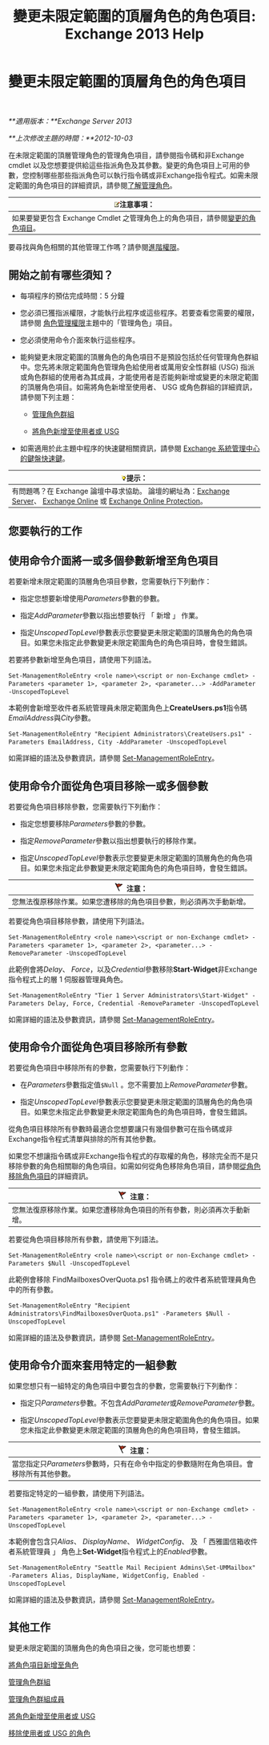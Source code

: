 ﻿---
title: '變更未限定範圍的頂層角色的角色項目: Exchange 2013 Help'
TOCTitle: 變更未限定範圍的頂層角色的角色項目
ms:assetid: 65c0bfb3-aafd-4c64-8429-7616c57adf1c
ms:mtpsurl: https://technet.microsoft.com/zh-tw/library/Dd876896(v=EXCHG.150)
ms:contentKeyID: 50473361
ms.date: 05/21/2018
mtps_version: v=EXCHG.150
ms.translationtype: MT
---

# 變更未限定範圍的頂層角色的角色項目

 

_**適用版本：**Exchange Server 2013_

_**上次修改主題的時間：**2012-10-03_

在未限定範圍的頂層管理角色的管理角色項目，請參閱指令碼和非Exchange cmdlet 以及您想要提供給這些指派角色及其參數。變更的角色項目上可用的參數，您控制哪些那些指派角色可以執行指令碼或非Exchange指令程式。如需未限定範圍的角色項目的詳細資訊，請參閱[了解管理角色](understanding-management-roles-exchange-2013-help.md)。

<table>
<thead>
<tr class="header">
<th><img src="images/Bb124558.note(EXCHG.150).gif" title="注意事項" alt="注意事項" />注意事項：</th>
</tr>
</thead>
<tbody>
<tr class="odd">
<td>如果要變更包含 Exchange Cmdlet 之管理角色上的角色項目，請參閱<a href="change-a-role-entry-exchange-2013-help.md">變更的角色項目</a>。</td>
</tr>
</tbody>
</table>


要尋找與角色相關的其他管理工作嗎？請參閱[進階權限](advanced-permissions-exchange-2013-help.md)。

## 開始之前有哪些須知？

  - 每項程序的預估完成時間：5 分鐘

  - 您必須已獲指派權限，才能執行此程序或這些程序。若要查看您需要的權限，請參閱 [角色管理權限](role-management-permissions-exchange-2013-help.md)主題中的「管理角色」項目。

  - 您必須使用命令介面來執行這些程序。

  - 能夠變更未限定範圍的頂層角色的角色項目不是預設包括於任何管理角色群組中。您先將未限定範圍角色管理角色給使用者或萬用安全性群組 (USG) 指派或角色群組的使用者為其成員，才能使用者是否能夠新增或變更的未限定範圍的頂層角色項目。如需將角色新增至使用者、 USG 或角色群組的詳細資訊，請參閱下列主題：
    
      - [管理角色群組](manage-role-groups-exchange-2013-help.md)
    
      - [將角色新增至使用者或 USG](add-a-role-to-a-user-or-usg-exchange-2013-help.md)

  - 如需適用於此主題中程序的快速鍵相關資訊，請參閱 [Exchange 系統管理中心的鍵盤快速鍵](keyboard-shortcuts-in-the-exchange-admin-center-exchange-online-protection-help.md)。

<table>
<thead>
<tr class="header">
<th><img src="images/Bb124558.tip(EXCHG.150).gif" title="提示" alt="提示" />提示：</th>
</tr>
</thead>
<tbody>
<tr class="odd">
<td>有問題嗎？在 Exchange 論壇中尋求協助。 論壇的網址為：<a href="https://go.microsoft.com/fwlink/p/?linkid=60612">Exchange Server</a>、 <a href="https://go.microsoft.com/fwlink/p/?linkid=267542">Exchange Online</a> 或 <a href="https://go.microsoft.com/fwlink/p/?linkid=285351">Exchange Online Protection</a>。</td>
</tr>
</tbody>
</table>


## 您要執行的工作

## 使用命令介面將一或多個參數新增至角色項目

若要新增未限定範圍的頂層角色項目參數，您需要執行下列動作：

  - 指定您想要新增使用*Parameters*參數的參數。

  - 指定*AddParameter*參數以指出想要執行 「 新增 」 作業。

  - 指定*UnscopedTopLevel*參數表示您要變更未限定範圍的頂層角色的角色項目。如果您未指定此參數變更未限定範圍角色的角色項目時，會發生錯誤。

若要將參數新增至角色項目，請使用下列語法。

    Set-ManagementRoleEntry <role name>\<script or non-Exchange cmdlet> -Parameters <parameter 1>, <parameter 2>, <parameter...> -AddParameter -UnscopedTopLevel

本範例會新增至收件者系統管理員未限定範圍角色上**CreateUsers.ps1**指令碼*EmailAddress*與*City*參數。

    Set-ManagementRoleEntry "Recipient Administrators\CreateUsers.ps1" -Parameters EmailAddress, City -AddParameter -UnscopedTopLevel

如需詳細的語法及參數資訊，請參閱 [Set-ManagementRoleEntry](https://technet.microsoft.com/zh-tw/library/dd351162\(v=exchg.150\))。

## 使用命令介面從角色項目移除一或多個參數

若要從角色項目移除參數，您需要執行下列動作：

  - 指定您想要移除*Parameters*參數的參數。

  - 指定*RemoveParameter*參數以指出想要執行的移除作業。

  - 指定*UnscopedTopLevel*參數表示您要變更未限定範圍的頂層角色的角色項目。如果您未指定此參數變更未限定範圍角色的角色項目時，會發生錯誤。

<table>
<thead>
<tr class="header">
<th><img src="images/Dd876857.Caution(EXCHG.150).gif" title="注意" alt="注意" />注意：</th>
</tr>
</thead>
<tbody>
<tr class="odd">
<td>您無法復原移除作業。如果您遭移除的角色項目參數，則必須再次手動新增。</td>
</tr>
</tbody>
</table>


若要從角色項目移除參數，請使用下列語法。

    Set-ManagementRoleEntry <role name>\<script or non-Exchange cmdlet> -Parameters <parameter 1>, <parameter 2>, <parameter...> -RemoveParameter -UnscopedTopLevel

此範例會將*Delay*、 *Force*，以及*Credential*參數移除**Start-Widget**非Exchange指令程式上的層 1 伺服器管理員角色。

    Set-ManagementRoleEntry "Tier 1 Server Administrators\Start-Widget" -Parameters Delay, Force, Credential -RemoveParameter -UnscopedTopLevel

如需詳細的語法及參數資訊，請參閱 [Set-ManagementRoleEntry](https://technet.microsoft.com/zh-tw/library/dd351162\(v=exchg.150\))。

## 使用命令介面從角色項目移除所有參數

若要從角色項目中移除所有的參數，您需要執行下列動作：

  - 在*Parameters*參數指定值`$Null` 。您不需要加上*RemoveParameter*參數。

  - 指定*UnscopedTopLevel*參數表示您要變更未限定範圍的頂層角色的角色項目。如果您未指定此參數變更未限定範圍角色的角色項目時，會發生錯誤。

從角色項目移除所有參數時最適合您想要讓只有幾個參數可在指令碼或非Exchange指令程式清單與排除的所有其他參數。

如果您不想讓指令碼或非Exchange指令程式的存取權的角色，移除完全而不是只移除參數的角色相關聯的角色項目。如需如何從角色移除角色項目，請參閱[從角色移除角色項目](remove-a-role-entry-from-a-role-exchange-2013-help.md)的詳細資訊。

<table>
<thead>
<tr class="header">
<th><img src="images/Dd876857.Caution(EXCHG.150).gif" title="注意" alt="注意" />注意：</th>
</tr>
</thead>
<tbody>
<tr class="odd">
<td>您無法復原移除作業。如果您遭移除角色項目的所有參數，則必須再次手動新增。</td>
</tr>
</tbody>
</table>


若要從角色項目移除所有參數，請使用下列語法。

    Set-ManagementRoleEntry <role name>\<script or non-Exchange cmdlet> -Parameters $Null -UnscopedTopLevel

此範例會移除 FindMailboxesOverQuota.ps1 指令碼上的收件者系統管理員角色中的所有參數。

    Set-ManagementRoleEntry "Recipient Administrators\FindMailboxesOverQuota.ps1" -Parameters $Null -UnscopedTopLevel

如需詳細的語法及參數資訊，請參閱 [Set-ManagementRoleEntry](https://technet.microsoft.com/zh-tw/library/dd351162\(v=exchg.150\))。

## 使用命令介面來套用特定的一組參數

如果您想只有一組特定的角色項目中要包含的參數，您需要執行下列動作：

  - 指定只*Parameters*參數。不包含*AddParameter*或*RemoveParameter*參數。

  - 指定*UnscopedTopLevel*參數表示您要變更未限定範圍角色的角色項目。如果您未指定此參數變更未限定範圍的頂層角色的角色項目時，會發生錯誤。

<table>
<thead>
<tr class="header">
<th><img src="images/Dd876857.Caution(EXCHG.150).gif" title="注意" alt="注意" />注意：</th>
</tr>
</thead>
<tbody>
<tr class="odd">
<td>當您指定只<em>Parameters</em>參數時，只有在命令中指定的參數隨附在角色項目。會移除所有其他參數。</td>
</tr>
</tbody>
</table>


若要指定特定的一組參數，請使用下列語法。

    Set-ManagementRoleEntry <role name>\<script or non-Exchange cmdlet> -Parameters <parameter 1>, <parameter 2>, <parameter...> -UnscopedTopLevel

本範例會包含只*Alias*、 *DisplayName*、 *WidgetConfig*、 及 「 西雅圖信箱收件者系統管理員 」 角色上**Set-Widget**指令程式上的*Enabled*參數。

    Set-ManagementRoleEntry "Seattle Mail Recipient Admins\Set-UMMailbox" -Parameters Alias, DisplayName, WidgetConfig, Enabled -UnscopedTopLevel

如需詳細的語法及參數資訊，請參閱 [Set-ManagementRoleEntry](https://technet.microsoft.com/zh-tw/library/dd351162\(v=exchg.150\))。

## 其他工作

變更未限定範圍的頂層角色的角色項目之後，您可能也想要：

[將角色項目新增至角色](add-a-role-entry-to-a-role-exchange-2013-help.md)

[管理角色群組](manage-role-groups-exchange-2013-help.md)

[管理角色群組成員](manage-role-group-members-exchange-2013-help.md)

[將角色新增至使用者或 USG](add-a-role-to-a-user-or-usg-exchange-2013-help.md)

[移除使用者或 USG 的角色](remove-a-role-from-a-user-or-usg-exchange-2013-help.md)

